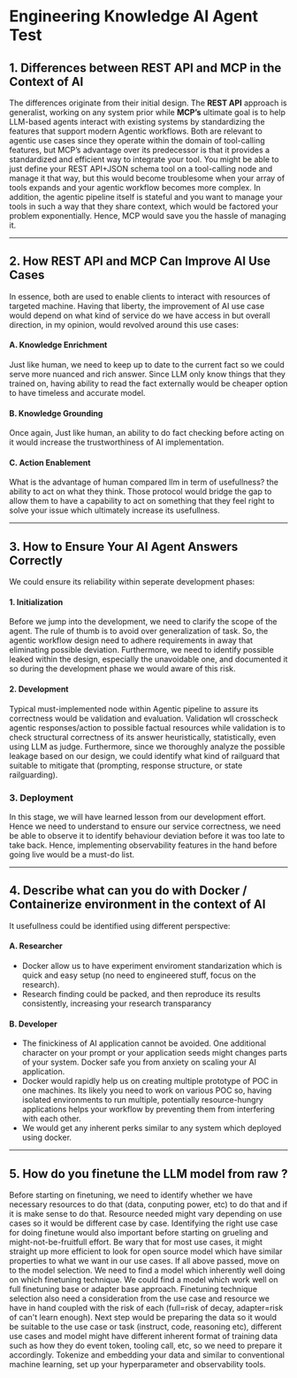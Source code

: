 # Engineering Knowledge AI Agent Test



## 1. Differences between REST API and MCP in the Context of AI

The differences originate from their initial design. The **REST API** approach is generalist, working on any system prior while **MCP’s** ultimate goal is to help LLM-based agents interact with existing systems by standardizing the features that support modern Agentic workflows. Both are relevant to agentic use cases since they operate within the domain of tool-calling features, but MCP’s advantage over its predecessor is that it provides a standardized and efficient way to integrate your tool. You might be able to just define your REST API+JSON schema tool on a tool-calling node and manage it that way, but this would become troublesome when your array of tools expands and your agentic workflow becomes more complex. In addition, the agentic pipeline itself is stateful and you want to manage your tools in such a way that they share context, which would be factored your problem exponentially. Hence, MCP would save you the hassle of managing it.

---

## 2. How REST API and MCP Can Improve AI Use Cases

In essence, both are used to enable clients to interact with resources of targeted machine. Having that liberty, the improvement of AI use case would depend on what kind of service do we have access in but overall direction, in my opinion, would revolved around this use cases:

#### A. Knowledge Enrichment
Just like human, we need to keep up to date to the current fact so we could serve more nuanced and rich answer. Since LLM only know things that they trained on, having ability to read the fact externally would be cheaper option to have timeless and accurate model. 

#### B. Knowledge Grounding
Once again, Just like human, an ability to do fact checking before acting on it would increase the trustworthiness of AI implementation.

#### C. Action Enablement
What is the advantage of human compared llm in term of usefullness? the ability to act on what they think. Those protocol would bridge the gap to allow them to have a capability to act on something that they feel right to solve your issue which ultimately increase its usefullness.

---

## 3. How to Ensure Your AI Agent Answers Correctly
We could ensure its reliability within seperate development phases:
#### 1. Initialization
Before we jump into the development, we need to clarify the scope of the agent. The rule of thumb is to avoid over generalization of task. So, the agentic workflow design need to adhere requirements in away that eliminating possible deviation. Furthermore, we need to identify possible leaked within the design, especially the unavoidable one, and documented it so during the development phase we would aware of this risk.
#### 2. Development
Typical must-implemented node within Agentic pipeline to assure its correctness would be validation and evaluation. Validation wll crosscheck agentic responses/action to possible factual resources while validation is to check structural correctness of its answer heuristically, statistically, even using LLM as judge. Furthermore, since we thoroughly analyze the possible leakage based on our design, we could identify what kind of railguard that suitable to mitigate that (prompting, response structure, or state railguarding).
### 3. Deployment
In this stage, we will have learned lesson from our development effort. Hence we need to understand to ensure our service correctness, we need be able to observe it to identify behaviour deviation before it was too late to take back. Hence, implementing observability features in the hand before going live would be a must-do list.

---

## 4. Describe what can you do with Docker / Containerize environment in the context of AI
It usefullness could be identified using different perspective:
#### A. Researcher
- Docker allow us to have experiment enviroment standarization which is quick and easy setup (no need to engineered stuff, focus on the research).
- Research finding could be packed, and then reproduce its results consistently, increasing your research transparancy
#### B. Developer
- The finickiness of AI application cannot be avoided. One additional character on your prompt or your application seeds might changes parts of your system. Docker safe you from anxiety on scaling your AI application.
- Docker would rapidly help us on creating multiple prototype of POC in one machines. Its likely you need to work on various POC so, having isolated environments to run multiple, potentially resource-hungry applications helps your workflow by preventing them from interfering with each other.
- We would get any inherent perks similar to any system which deployed using docker.

---

## 5. How do you finetune the LLM model from raw ?
Before starting on finetuning, we need to identify whether we have necessary resources to do that (data, conputing power, etc) to do that and if it is make sense to do that. Resource needed might vary depending on use cases so it would be different case by case. Identifying the right use case for doing finetune would also important before starting on grueling and might-not-be-fruitfull effort. Be wary that for most use cases, it might straight up more efficient to look for open source model which have similar properties to what we want in our use cases. If all above passed, move on to the model selection. We need to find a model which inherently well doing on which finetuning technique. We could find a model which work well on full finetuning base or adapter base approach. Finetuning technique selection also need a consideration from the use case and resource we have in hand coupled with the risk of each (full=risk of decay, adapter=risk of can't learn enough). Next step would be preparing the data so it would be suitable to the use case or task (instruct, code, reasoning etc), different use cases and model might have different inherent format of training data such as how they do event token, tooling call, etc, so we need to prepare it accordingly. Tokenize and embedding your data and similar to conventional machine learning, set up your hyperparameter and observability tools.